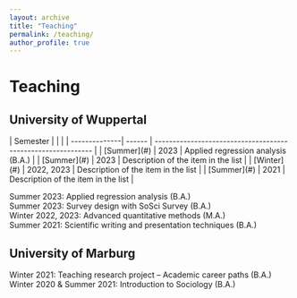 ```yaml
---
layout: archive
title: "Teaching"
permalink: /teaching/
author_profile: true
---
```


<h1>Teaching</h1>

<h2>University of Wuppertal</h2>
| Semester      |        |                                                              |
| --------------| ------ | ------------------------------------------------------------ |
| [Summer](#)    | 2023   | Applied regression analysis (B.A.)                          |
| [Summer](#)    | 2023   | Description of the item in the list                         |
| [Winter](#)    | 2022, 2023   | Description of the item in the list                   |
| [Summer](#)    | 2021   | Description of the item in the list                         |


Summer 2023: Applied regression analysis (B.A.) <br>
Summer 2023: Survey design with SoSci Survey (B.A.) <br> 
Winter 2022, 2023: Advanced quantitative methods (M.A.)  <br>
Summer 2021: Scientific writing and presentation techniques (B.A.)  <br>

<h2>University of Marburg</h2>
Winter 2021: Teaching research project – Academic career paths (B.A.) <br>
Winter 2020 & Summer 2021: Introduction to Sociology (B.A.)
